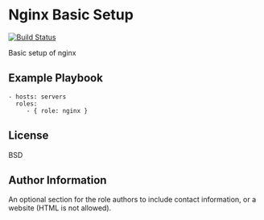 Nginx Basic Setup
=========

[![Build Status](https://travis-ci.org/FinalDes/ansible-nginx.svg?branch=master)](https://travis-ci.org/FinalDes/ansible-nginx)

Basic setup of nginx


Example Playbook
----------------

    - hosts: servers
      roles:
         - { role: nginx }

License
-------

BSD

Author Information
------------------

An optional section for the role authors to include contact information, or a website (HTML is not allowed).
